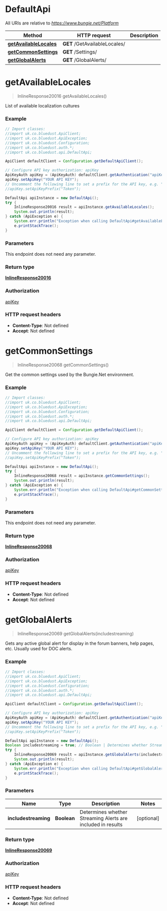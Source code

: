 # DefaultApi

All URIs are relative to *https://www.bungie.net/Platform*

Method | HTTP request | Description
------------- | ------------- | -------------
[**getAvailableLocales**](DefaultApi.md#getAvailableLocales) | **GET** /GetAvailableLocales/ | 
[**getCommonSettings**](DefaultApi.md#getCommonSettings) | **GET** /Settings/ | 
[**getGlobalAlerts**](DefaultApi.md#getGlobalAlerts) | **GET** /GlobalAlerts/ | 


<a name="getAvailableLocales"></a>
# **getAvailableLocales**
> InlineResponse20016 getAvailableLocales()



List of available localization cultures

### Example
```java
// Import classes:
//import uk.co.bluedust.ApiClient;
//import uk.co.bluedust.ApiException;
//import uk.co.bluedust.Configuration;
//import uk.co.bluedust.auth.*;
//import uk.co.bluedust.api.DefaultApi;

ApiClient defaultClient = Configuration.getDefaultApiClient();

// Configure API key authorization: apiKey
ApiKeyAuth apiKey = (ApiKeyAuth) defaultClient.getAuthentication("apiKey");
apiKey.setApiKey("YOUR API KEY");
// Uncomment the following line to set a prefix for the API key, e.g. "Token" (defaults to null)
//apiKey.setApiKeyPrefix("Token");

DefaultApi apiInstance = new DefaultApi();
try {
    InlineResponse20016 result = apiInstance.getAvailableLocales();
    System.out.println(result);
} catch (ApiException e) {
    System.err.println("Exception when calling DefaultApi#getAvailableLocales");
    e.printStackTrace();
}
```

### Parameters
This endpoint does not need any parameter.

### Return type

[**InlineResponse20016**](InlineResponse20016.md)

### Authorization

[apiKey](../README.md#apiKey)

### HTTP request headers

 - **Content-Type**: Not defined
 - **Accept**: Not defined

<a name="getCommonSettings"></a>
# **getCommonSettings**
> InlineResponse20068 getCommonSettings()



Get the common settings used by the Bungie.Net environment.

### Example
```java
// Import classes:
//import uk.co.bluedust.ApiClient;
//import uk.co.bluedust.ApiException;
//import uk.co.bluedust.Configuration;
//import uk.co.bluedust.auth.*;
//import uk.co.bluedust.api.DefaultApi;

ApiClient defaultClient = Configuration.getDefaultApiClient();

// Configure API key authorization: apiKey
ApiKeyAuth apiKey = (ApiKeyAuth) defaultClient.getAuthentication("apiKey");
apiKey.setApiKey("YOUR API KEY");
// Uncomment the following line to set a prefix for the API key, e.g. "Token" (defaults to null)
//apiKey.setApiKeyPrefix("Token");

DefaultApi apiInstance = new DefaultApi();
try {
    InlineResponse20068 result = apiInstance.getCommonSettings();
    System.out.println(result);
} catch (ApiException e) {
    System.err.println("Exception when calling DefaultApi#getCommonSettings");
    e.printStackTrace();
}
```

### Parameters
This endpoint does not need any parameter.

### Return type

[**InlineResponse20068**](InlineResponse20068.md)

### Authorization

[apiKey](../README.md#apiKey)

### HTTP request headers

 - **Content-Type**: Not defined
 - **Accept**: Not defined

<a name="getGlobalAlerts"></a>
# **getGlobalAlerts**
> InlineResponse20069 getGlobalAlerts(includestreaming)



Gets any active global alert for display in the forum banners, help pages, etc. Usually used for DOC alerts.

### Example
```java
// Import classes:
//import uk.co.bluedust.ApiClient;
//import uk.co.bluedust.ApiException;
//import uk.co.bluedust.Configuration;
//import uk.co.bluedust.auth.*;
//import uk.co.bluedust.api.DefaultApi;

ApiClient defaultClient = Configuration.getDefaultApiClient();

// Configure API key authorization: apiKey
ApiKeyAuth apiKey = (ApiKeyAuth) defaultClient.getAuthentication("apiKey");
apiKey.setApiKey("YOUR API KEY");
// Uncomment the following line to set a prefix for the API key, e.g. "Token" (defaults to null)
//apiKey.setApiKeyPrefix("Token");

DefaultApi apiInstance = new DefaultApi();
Boolean includestreaming = true; // Boolean | Determines whether Streaming Alerts are included in results
try {
    InlineResponse20069 result = apiInstance.getGlobalAlerts(includestreaming);
    System.out.println(result);
} catch (ApiException e) {
    System.err.println("Exception when calling DefaultApi#getGlobalAlerts");
    e.printStackTrace();
}
```

### Parameters

Name | Type | Description  | Notes
------------- | ------------- | ------------- | -------------
 **includestreaming** | **Boolean**| Determines whether Streaming Alerts are included in results | [optional]

### Return type

[**InlineResponse20069**](InlineResponse20069.md)

### Authorization

[apiKey](../README.md#apiKey)

### HTTP request headers

 - **Content-Type**: Not defined
 - **Accept**: Not defined

